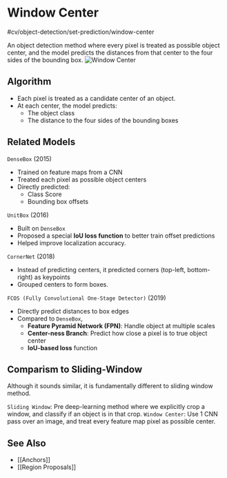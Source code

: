 # Window Center
#cv/object-detection/set-prediction/window-center 

An object detection method where every pixel is treated as possible object center, and the model predicts the distances from that center to the four sides of the bounding box.
![Window Center](https://pub.mdpi-res.com/electronics/electronics-09-02075/article_deploy/html/images/electronics-09-02075-ag.png?1607213401)

## Algorithm
- Each pixel is treated as a candidate center of an object.
- At each center, the model predicts:
  - The object class
  - The distance to the four sides of the bounding boxes

## Related Models

`DenseBox` (2015)
- Trained on feature maps from a CNN
- Treated each pixel as possible object centers
- Directly predicted:
	- Class Score
	- Bounding box offsets

`UnitBox` (2016)
- Built on `DenseBox`
- Proposed a special **IoU loss function** to better train offset predictions
- Helped improve localization accuracy.

`CornerNet` (2018)
- Instead of predicting centers, it predicted corners (top-left, bottom-right) as keypoints
- Grouped centers to form boxes.

`FCOS (Fully Convolutional One-Stage Detector)` (2019)
- Directly predict distances to box edges
- Compared to `DenseBox`,
  - **Feature Pyramid Network (FPN)**: Handle object at multiple scales
  - **Center-ness Branch**: Predict how close a pixel is to true object center
  - **IoU-based loss** function

## Comparism to Sliding-Window
Although it sounds similar, it is fundamentally different to sliding window method.

`Sliding Window`: Pre deep-learning method where we explicitly crop a window, and classify if an object is in that crop.
`Window Center`: Use 1 CNN pass over an image, and treat every feature map pixel as possible center.

## See Also
- [[Anchors]]
- [[Region Proposals]]
